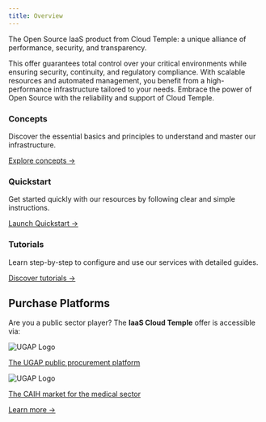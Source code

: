 ```yaml
---
title: Overview
---
```


The Open Source IaaS product from Cloud Temple: a unique alliance of performance, security, and transparency.

This offer guarantees total control over your critical environments while ensuring security, continuity, and regulatory compliance.
With scalable resources and automated management, you benefit from a high-performance infrastructure tailored to your needs. Embrace the power of Open Source with the reliability and support of Cloud Temple.

<div class="card-grid">
  <div class="card">
    <h3>Concepts</h3>
    <p>Discover the essential basics and principles to understand and master our infrastructure.</p>
    <a href="iaas_opensource/concepts" class="card-link">Explore concepts &rarr;</a>
  </div>
  <div class="card">
    <h3>Quickstart</h3>
    <p>Get started quickly with our resources by following clear and simple instructions.</p>
    <a href="iaas_opensource/quickstart" class="card-link">Launch Quickstart &rarr;</a>
  </div>
    <div class="card">
    <h3>Tutorials</h3>
    <p>Learn step-by-step to configure and use our services with detailed guides.</p>
    <a href="iaas_opensource/tutorials" class="card-link">Discover tutorials &rarr;</a>
  </div>
</div>

## Purchase Platforms

<div class="purchase-platforms">
  <p>Are you a public sector player? The <strong>IaaS Cloud Temple</strong> offer is accessible via:</p>

  <div class="platform-card">
    <img src="https://www.medgest.fr/wp-content/uploads/sites/2/2021/09/nouveau-logo-ugap-2021.png" alt="UGAP Logo" class="platform-logo" />
    <p>
      <a href="https://cloudtour.capgemini.fr/partenaires/cloud-temple" target="_blank" rel="noopener noreferrer">
        The UGAP public procurement platform
      </a>
    </p>
  </div>

  <div class="platform-card">
      <img src="https://i0.wp.com/www.activus-software.fr/wp-content/uploads/2022/09/20221212-GRP-CAIH-BC.png?fit=1300%2C827&ssl=1" alt="UGAP Logo" class="platform-logo" />
    <p>
      <a href="https://www.caih-sante.org" target="_blank" rel="noopener noreferrer">
        The CAIH market for the medical sector
      </a>
    </p>
  </div>

  <a href="https://www.cloud-temple.com/cloud-souverain-disponible-via-lugap/" target="_blank" rel="noopener noreferrer" class="learn-more-link">
    Learn more &rarr;
  </a>
</div>
